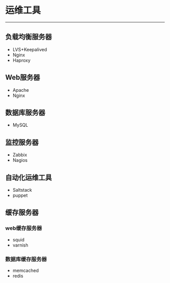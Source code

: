 # **运维工具**
***************

## 负载均衡服务器

* LVS+Keepalived
* Nginx
* Haproxy

## Web服务器

* Apache
* Nginx

## 数据库服务器

* MySQL

## 监控服务器

* Zabbix
* Nagios

## 自动化运维工具

* Saltstack
* puppet

## 缓存服务器

### web缓存服务器

* squid
* varnish

### 数据库缓存服务器

* memcached
* redis

